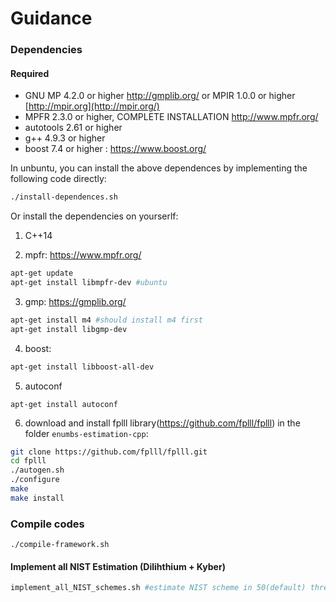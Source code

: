 # Guidance





### Dependencies

#### Required

* GNU MP 4.2.0 or higher http://gmplib.org/ or MPIR 1.0.0 or higher [http://mpir.org](http://mpir.org/)
* MPFR 2.3.0 or higher, COMPLETE INSTALLATION http://www.mpfr.org/
* autotools 2.61 or higher
* g++ 4.9.3 or higher
* boost 7.4 or higher : https://www.boost.org/

In unbuntu, you can install the above dependences by implementing the following code directly:

```bash
./install-dependences.sh
```



Or install the dependencies on yourserlf: 

1. C++14

2. mpfr: https://www.mpfr.org/

```bash
apt-get update
apt-get install libmpfr-dev #ubuntu
```

3. gmp: https://gmplib.org/

```bash
apt-get install m4 #should install m4 first
apt-get install libgmp-dev
```

4. boost: 

```bash
apt-get install libboost-all-dev
```

5. autoconf

```
apt-get install autoconf
```



6. download and install fplll library(https://github.com/fplll/fplll) in the folder `enumbs-estimation-cpp`: 

```bash
git clone https://github.com/fplll/fplll.git
cd fplll
./autogen.sh
./configure
make
make install
```



### Compile codes

```
./compile-framework.sh
```







#### Implement all NIST Estimation (Dilihthium + Kyber)

```bash
implement_all_NIST_schemes.sh #estimate NIST scheme in 50(default) threads. 
```

